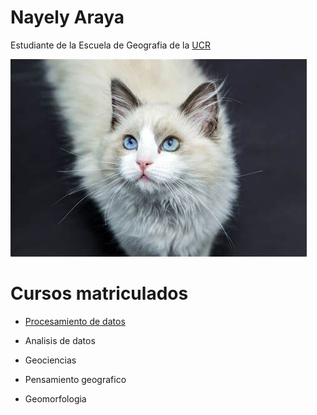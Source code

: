 # Nayely Araya

Estudiante de la Escuela de Geografia de la [UCR](https://www.ucr.ac.cr/)

![](Gatos.jpg)

# Cursos matriculados

* [Procesamiento de datos](https://gf0604-procesamientodatosgeograficos.github.io/2024-i/)

* Analisis de datos

* Geociencias

* Pensamiento geografico

* Geomorfologia 